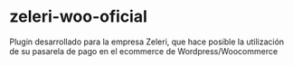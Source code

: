# zeleri-woo-oficial
Plugin desarrollado para la empresa Zeleri, que hace posible la utilización de su pasarela de pago en el ecommerce de Wordpress/Woocommerce
